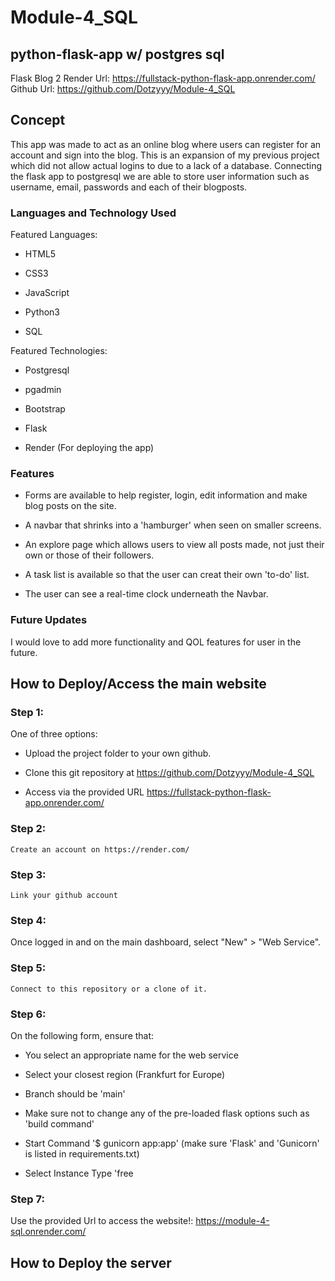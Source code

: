 # Module-4_SQL
## python-flask-app w/ postgres sql
Flask Blog 2
Render Url: https://fullstack-python-flask-app.onrender.com/
Github Url: https://github.com/Dotzyyy/Module-4_SQL

## Concept

This app was made to act as an online blog where users can register for an account and sign into the blog. This is an expansion of my previous project
which did not allow actual logins to due to a lack of a database. Connecting the flask app to postgresql we are able to store user information such as username, email, passwords and each of their blogposts.

### Languages and Technology Used

Featured Languages:

* HTML5

* CSS3

* JavaScript

* Python3

* SQL

Featured Technologies:

* Postgresql

* pgadmin

* Bootstrap 

* Flask

* Render (For deploying the app)

### Features



* Forms are available to help register, login, edit information and make blog posts on the site.

* A navbar that shrinks into a 'hamburger' when seen on smaller screens.

* An explore page which allows users to view all posts made, not just their own or those of their followers.

* A task list is available so that the user can creat their own 'to-do' list.

* The user can see a real-time clock underneath the Navbar.




### Future Updates

I would love to add more functionality and QOL features for user in the future.

## How to Deploy/Access the main website

### Step 1:

One of three options:

* Upload the project folder to your own github.

* Clone this git repository at https://github.com/Dotzyyy/Module-4_SQL

* Access via the provided URL https://fullstack-python-flask-app.onrender.com/

### Step 2:
    
    Create an account on https://render.com/

### Step 3:

    Link your github account

### Step 4:

   Once logged in and on the main dashboard, select "New" > "Web Service".

### Step 5:

    Connect to this repository or a clone of it.

### Step 6:

On the following form, ensure that:

* You select an appropriate name for the web service

* Select your closest region (Frankfurt for Europe)

* Branch should be 'main'

* Make sure not to change any of the pre-loaded flask options such as 'build command'

* Start Command '$ gunicorn app:app' (make sure 'Flask' and 'Gunicorn' is listed in requirements.txt)

* Select Instance Type 'free

### Step 7:

Use the provided Url to access the website!:
    https://module-4-sql.onrender.com/


## How to Deploy the server


